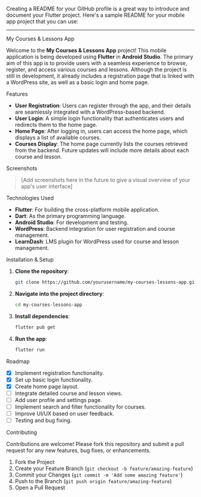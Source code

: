 Creating a README for your GitHub profile is a great way to introduce and document your Flutter project. Here's a sample README for your mobile app project that you can use:

---

 My Courses & Lessons App

Welcome to the **My Courses & Lessons App** project! This mobile application is being developed using **Flutter** in **Android Studio**. The primary aim of this app is to provide users with a seamless experience to browse, register, and access various courses and lessons. Although the project is still in development, it already includes a registration page that is linked with a WordPress site, as well as a basic login and home page.

 Features

- **User Registration**: Users can register through the app, and their details are seamlessly integrated with a WordPress-based backend.
- **User Login**: A simple login functionality that authenticates users and redirects them to the home page.
- **Home Page**: After logging in, users can access the home page, which displays a list of available courses.
- **Courses Display**: The home page currently lists the courses retrieved from the backend. Future updates will include more details about each course and lesson.

 Screenshots

> [Add screenshots here in the future to give a visual overview of your app's user interface]

Technologies Used

- **Flutter**: For building the cross-platform mobile application.
- **Dart**: As the primary programming language.
- **Android Studio**: For development and testing.
- **WordPress**: Backend integration for user registration and course management.
- **LearnDash**: LMS plugin for WordPress used for course and lesson management.

 Installation & Setup

1. **Clone the repository**:
    ```bash
    git clone https://github.com/yourusername/my-courses-lessons-app.git
    ```
2. **Navigate into the project directory**:
    ```bash
    cd my-courses-lessons-app
    ```
3. **Install dependencies**:
    ```bash
    flutter pub get
    ```
4. **Run the app**:
    ```bash
    flutter run
    ```

Roadmap

- [x] Implement registration functionality.
- [x] Set up basic login functionality.
- [x] Create home page layout.
- [ ] Integrate detailed course and lesson views.
- [ ] Add user profile and settings page.
- [ ] Implement search and filter functionality for courses.
- [ ] Improve UI/UX based on user feedback.
- [ ] Testing and bug fixing.

 Contributing

Contributions are welcome! Please fork this repository and submit a pull request for any new features, bug fixes, or enhancements.

1. Fork the Project
2. Create your Feature Branch (`git checkout -b feature/amazing-feature`)
3. Commit your Changes (`git commit -m 'Add some amazing feature'`)
4. Push to the Branch (`git push origin feature/amazing-feature`)
5. Open a Pull Request




